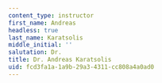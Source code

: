 ```yaml
---
content_type: instructor
first_name: Andreas
headless: true
last_name: Karatsolis
middle_initial: ''
salutation: Dr.
title: Dr. Andreas Karatsolis
uid: fcd3fa1a-1a9b-29a3-4311-cc808a4a0ad0
---
```


